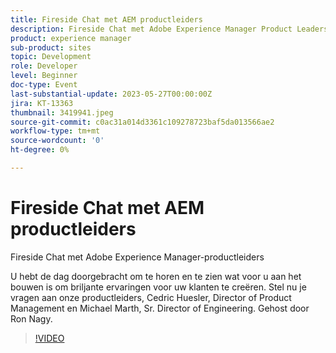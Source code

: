 ```yaml
---
title: Fireside Chat met AEM productleiders
description: Fireside Chat met Adobe Experience Manager Product LeadersU hebt de dag doorgebracht om te horen en te zien wat er voor u is opgebouwd om briljante ervaringen voor uw klanten te creëren. Stel nu je vragen aan onze productleiders, Cedric Huesler, Director of Product Management en Michael Marth, Sr. Director of Engineering. Gehost door Ron Nagy.
product: experience manager
sub-product: sites
topic: Development
role: Developer
level: Beginner
doc-type: Event
last-substantial-update: 2023-05-27T00:00:00Z
jira: KT-13363
thumbnail: 3419941.jpeg
source-git-commit: c0ac31a014d3361c109278723baf5da013566ae2
workflow-type: tm+mt
source-wordcount: '0'
ht-degree: 0%

---
```



# Fireside Chat met AEM productleiders

Fireside Chat met Adobe Experience Manager-productleiders

U hebt de dag doorgebracht om te horen en te zien wat voor u aan het bouwen is om briljante ervaringen voor uw klanten te creëren. Stel nu je vragen aan onze productleiders, Cedric Huesler, Director of Product Management en Michael Marth, Sr. Director of Engineering. Gehost door Ron Nagy.

>[!VIDEO](https://video.tv.adobe.com/v/3419941/?learn=on)
